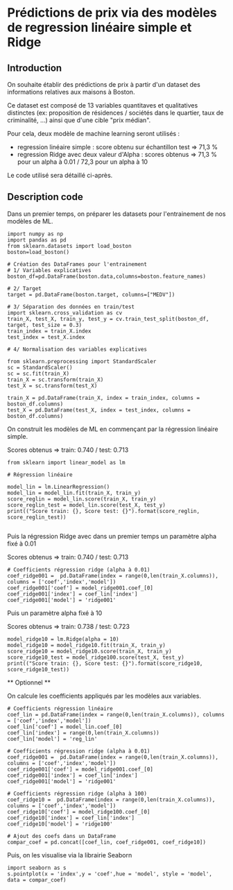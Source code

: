 # Prédictions de prix via des modèles de regression linéaire simple et Ridge

## Introduction

On souhaite établir des prédictions de prix à partir d'un dataset des informations relatives aux maisons à Boston.

Ce dataset est composé de 13 variables quantitaves et qualitatives distinctes (ex: proposition de résidences / sociétés dans le quartier, taux de criminalité, ...) ainsi que d'une cible "prix médian".

Pour cela, deux modèle de machine learning seront utilisés :
* regression linéaire simple : score obtenu sur échantillon test => 71,3 %  
* regression Ridge avec deux valeur d'Alpha : scores obtenus => 71,3 % pour un alpha à 0.01 / 72,3 pour un alpha à 10

Le code utilisé sera détaillé ci-après.

## Description code

Dans un premier temps, on préparer les datasets pour l'entrainement de nos modèles de ML.

```
import numpy as np
import pandas as pd
from sklearn.datasets import load_boston
boston=load_boston()

# Création des DataFrames pour l'entrainement
# 1/ Variables explicatives
boston_df=pd.DataFrame(boston.data,columns=boston.feature_names)

# 2/ Target
target = pd.DataFrame(boston.target, columns=["MEDV"])

# 3/ Séparation des données en train/test
import sklearn.cross_validation as cv
train_X, test_X, train_y, test_y = cv.train_test_split(boston_df, target, test_size = 0.3)
train_index = train_X.index
test_index = test_X.index

# 4/ Normalisation des variables explicatives

from sklearn.preprocessing import StandardScaler
sc = StandardScaler()
sc = sc.fit(train_X)
train_X = sc.transform(train_X)
test_X = sc.transform(test_X)

train_X = pd.DataFrame(train_X, index = train_index, columns = boston_df.columns)
test_X = pd.DataFrame(test_X, index = test_index, columns = boston_df.columns)
```

On construit les modèles de ML en commençant par la régression linéaire simple.

Scores obtenus => train: 0.740 / test: 0.713

```
from sklearn import linear_model as lm

# Régression linéaire

model_lin = lm.LinearRegression()
model_lin = model_lin.fit(train_X, train_y)
score_reglin = model_lin.score(train_X, train_y)
score_reglin_test = model_lin.score(test_X, test_y)
print(("Score train: {}, Score test: {}").format(score_reglin, score_reglin_test))
 
```

Puis la régression Ridge avec dans un premier temps un paramètre alpha fixé à 0.01

Scores obtenus =>  train: 0.740 / test: 0.713


```
# Coefficients régression ridge (alpha à 0.01)
coef_ridge001 =  pd.DataFrame(index = range(0,len(train_X.columns)), columns = ['coef','index','model'])
coef_ridge001['coef'] = model_ridge001.coef_[0]
coef_ridge001['index'] = coef_lin['index']
coef_ridge001['model'] = 'ridge001'
```


Puis un paramètre alpha fixé à 10

Scores obtenus =>  train: 0.738 / test: 0.723


```
model_ridge10 = lm.Ridge(alpha = 10)
model_ridge10 = model_ridge10.fit(train_X, train_y)
score_ridge10 = model_ridge10.score(train_X, train_y)
score_ridge10_test = model_ridge100.score(test_X, test_y)
print(("Score train: {}, Score test: {}").format(score_ridge10, score_ridge10_test))
```

** Optionnel **

On calcule les coefficients appliqués par les modèles aux variables.

```
# Coefficients régression linéaire
coef_lin = pd.DataFrame(index = range(0,len(train_X.columns)), columns = ['coef','index','model'])
coef_lin['coef'] = model_lin.coef_[0]
coef_lin['index'] = range(0,len(train_X.columns))
coef_lin['model'] = 'reg_lin'

# Coefficients régression ridge (alpha à 0.01)
coef_ridge001 =  pd.DataFrame(index = range(0,len(train_X.columns)), columns = ['coef','index','model'])
coef_ridge001['coef'] = model_ridge001.coef_[0]
coef_ridge001['index'] = coef_lin['index']
coef_ridge001['model'] = 'ridge001'

# Coefficients régression ridge (alpha à 100)
coef_ridge10 =  pd.DataFrame(index = range(0,len(train_X.columns)), columns = ['coef','index','model'])
coef_ridge10['coef'] = model_ridge100.coef_[0]
coef_ridge10['index'] = coef_lin['index']
coef_ridge10['model'] = 'ridge100'

# Ajout des coefs dans un DataFrame
compar_coef = pd.concat([coef_lin, coef_ridge001, coef_ridge10])
```

Puis, on les visualise via la librairie Seaborn

```
import seaborn as s
s.pointplot(x = 'index',y = 'coef',hue = 'model', style = 'model', data = compar_coef)
```